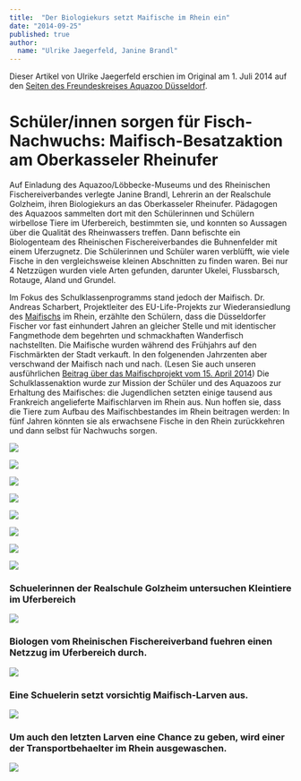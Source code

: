 ```yaml
---
title:  "Der Biologiekurs setzt Maifische im Rhein ein"
date: "2014-09-25"
published: true
author:
  name: "Ulrike Jaegerfeld, Janine Brandl"
---
```


Dieser Artikel von Ulrike Jaegerfeld erschien im Original am 1. Juli 2014 auf den [Seiten des Freundeskreises Aquazoo D&uuml;sseldorf](http://aquazoofreundeskreis.wordpress.com/2014/07/01/schueler_maifisch_besatzaktion_am_rhein/).

# Sch&uuml;ler/innen sorgen f&uuml;r Fisch-Nachwuchs: Maifisch-Besatzaktion am Oberkasseler Rheinufer

Auf Einladung des Aquazoo/L&ouml;bbecke-Museums und des Rheinischen Fischereiverbandes verlegte Janine Brandl, Lehrerin an der Realschule Golzheim, ihren Biologiekurs an das Oberkasseler Rheinufer. P&auml;dagogen des Aquazoos sammelten dort mit den Sch&uuml;lerinnen und Sch&uuml;lern wirbellose Tiere im Uferbereich, bestimmten sie, und konnten so Aussagen &uuml;ber die Qualit&auml;t des Rheinwassers treffen. Dann befischte ein Biologenteam des Rheinischen Fischereiverbandes die Buhnenfelder mit einem Uferzugnetz. Die Sch&uuml;lerinnen und Sch&uuml;ler waren verbl&uuml;fft, wie viele Fische in den vergleichsweise kleinen Abschnitten zu finden waren. Bei nur 4 Netzz&uuml;gen wurden viele Arten gefunden, darunter Ukelei, Flussbarsch, Rotauge, Aland und Grundel.

Im Fokus des Schulklassenprogramms stand jedoch der Maifisch. Dr. Andreas Scharbert, Projektleiter des EU-Life-Projekts zur Wiederansiedlung des [Maifischs](http://aquazoofreundeskreis.wordpress.com/2014/04/15/dr_scharbert_maifisch_projekt/) im Rhein, erz&auml;hlte den Sch&uuml;lern, dass die D&uuml;sseldorfer Fischer vor fast einhundert Jahren an gleicher Stelle und mit identischer Fangmethode dem begehrten und schmackhaften Wanderfisch nachstellten. Die Maifische wurden w&auml;hrend des Fr&uuml;hjahrs auf den Fischm&auml;rkten der Stadt verkauft. In den folgenenden Jahrzenten aber verschwand der Maifisch nach und nach. (Lesen Sie auch unseren ausf&uuml;hrlichen [Beitrag &uuml;ber das Maifischprojekt vom 15. April 2014](http://aquazoofreundeskreis.wordpress.com/2014/04/15/dr_scharbert_maifisch_projekt/)) Die Schulklassenaktion wurde zur Mission der Sch&uuml;ler und des Aquazoos zur Erhaltung des Maifisches: die Jugendlichen setzten einige tausend aus Frankreich angelieferte Maifischlarven im Rhein aus. Nun hoffen sie, dass die Tiere zum Aufbau des Maifischbestandes im Rhein beitragen werden: In f&uuml;nf Jahren k&ouml;nnten sie als erwachsene Fische in den Rhein zur&uuml;ckkehren und dann selbst f&uuml;r Nachwuchs sorgen.


<img src="img/2014/09/25/img_2029.jpg"></img>

<img src="img/2014/09/25/img_2033.jpg"></img>

<img src="img/2014/09/25/img_2035.jpg"></img>

<img src="img/2014/09/25/img_2039.jpg"></img>

<img src="img/2014/09/25/img_2041.jpg"></img>

<img src="img/2014/09/25/img_2048.jpg"></img>

<img src="img/2014/09/25/img_2054.jpg"></img>

<img src="img/2014/09/25/img_2066.jpg"></img>

### Schuelerinnen der Realschule Golzheim untersuchen Kleintiere im Uferbereich

<img src="img/2014/09/25/1.jpg"></img>

### Biologen vom Rheinischen Fischereiverband fuehren einen Netzzug im Uferbereich durch.

<img src="img/2014/09/25/2.jpg"></img>

### Eine Schuelerin setzt vorsichtig Maifisch-Larven aus.

<img src="img/2014/09/25/3.jpg"></img>

### Um auch den letzten Larven eine Chance zu geben, wird einer der Transportbehaelter im Rhein ausgewaschen.

<img src="img/2014/09/25/4.jpg"></img>

